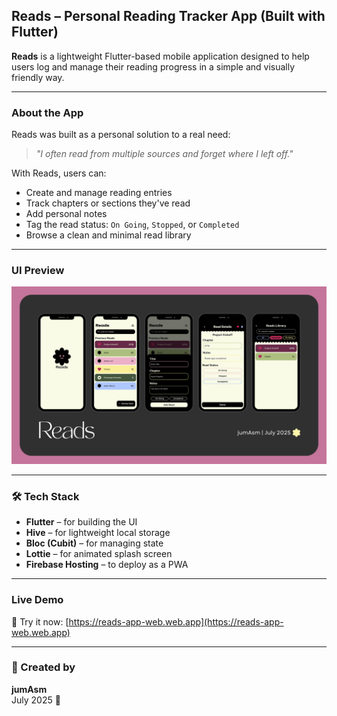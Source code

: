 ## Reads – Personal Reading Tracker App (Built with Flutter)

**Reads** is a lightweight Flutter-based mobile application designed to help users log and manage their reading progress in a simple and visually friendly way.

---

###  About the App

Reads was built as a personal solution to a real need:

> *"I often read from multiple sources and forget where I left off."*

With Reads, users can:

- Create and manage reading entries
- Track chapters or sections they've read
- Add personal notes
- Tag the read status: `On Going`, `Stopped`, or `Completed`
- Browse a clean and minimal read library

---

###  UI Preview
![Reads App Preview](reads_posters/Reads_poster.png)

---

### 🛠 Tech Stack

- **Flutter** – for building the UI  
- **Hive** – for lightweight local storage  
- **Bloc (Cubit)** – for managing state  
- **Lottie** – for animated splash screen  
- **Firebase Hosting** – to deploy as a PWA

---

###  Live Demo

📲 Try it now: [https://reads-app-web.web.app](https://reads-app-web.web.app)

---

### 👤 Created by

**jumAsm**  
July 2025 🌼
